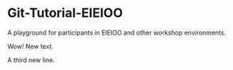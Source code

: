 # Git-Tutorial-EIEIOO
A playground for participants in EIEIOO and other workshop environments.

Wow! New text.

A third new line.

